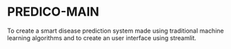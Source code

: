 # PREDICO-MAIN
To create a smart disease prediction system made using traditional machine learning algorithms and to create an user interface using streamlit.
